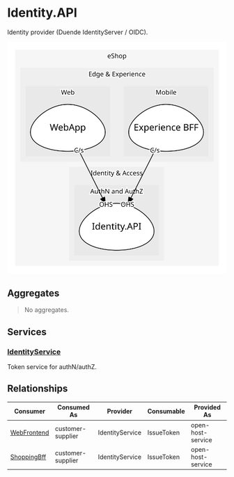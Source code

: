 

# Identity.API
Identity provider (Duende IdentityServer / OIDC).

![contextmap](./contextmap.svg)

## Aggregates
> No aggregates.
	
## Services

### [IdentityService](services/identity_service/index.md)
Token service for authN/authZ.



## Relationships
| Consumer | Consumed As | Provider | Consumable | Provided As |
| --- | --- | --- | --- | --- |
| [WebFrontend](../../../../../edge_&_experience/subdomains/web/boundedcontexts/web_app/services/web_frontend/index.md) | customer-supplier | IdentityService | IssueToken | open-host-service |
| [ShoppingBff](../../../../../edge_&_experience/subdomains/mobile/boundedcontexts/experience_bff/services/shopping_bff/index.md) | customer-supplier | IdentityService | IssueToken | open-host-service |


